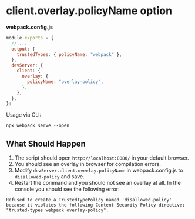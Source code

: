 # client.overlay.policyName option

**webpack.config.js**

```js
module.exports = {
  // ...
  output: {
    trustedTypes: { policyName: "webpack" },
  },
  devServer: {
    client: {
      overlay: {
        policyName: "overlay-policy",
      },
    },
  },
};
```

Usage via CLI:

```shell
npx webpack serve --open
```

## What Should Happen

1. The script should open `http://localhost:8080/` in your default browser.
2. You should see an overlay in browser for compilation errors.
3. Modify `devServer.client.overlay.policyName` in webpack.config.js to `disallowed-policy` and save.
4. Restart the command and you should not see an overlay at all. In the console you should see the following error:

```
Refused to create a TrustedTypePolicy named 'disallowed-policy' because it violates the following Content Security Policy directive: "trusted-types webpack overlay-policy".
```
